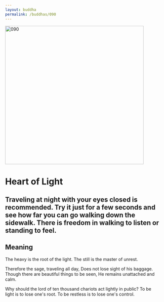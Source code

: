 ```yaml
---
layout: buddha
permalink: /buddhas/090
---
```


<div class="uk-text-center">
<img src="{{"/assets/img/buddhas/buddha-090.jpg" | relative_url}}" alt="090"  width="448" height="448"></div>

# Heart of Light

## Traveling at night with your eyes closed is recommended. Try it just for a few seconds and see how far you can go walking down the sidewalk. There is freedom in walking to listen or standing to feel. 

## Meaning

The heavy is the root of the light.
The still is the master of unrest.

Therefore the sage, traveling all day,
Does not lose sight of his baggage.
Though there are beautiful things to be seen,
He remains unattached and calm.

Why should the lord of ten thousand chariots act lightly in public?
To be light is to lose one's root.
To be restless is to lose one's control.
